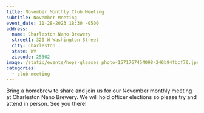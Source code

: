```yaml
---
title: November Monthly Club Meeting
subtitle: November Meeting
event_date: 11-28-2023 18:30 -0500
address:
  name: Charleston Nano Brewery
  street1: 320 W Washington Street
  city: Charleston
  state: WV
  zipcode: 25302
image: /static/events/hops-glasses_photo-1571767454098-246b94fbcf70.jpeg
categories:
  - club-meeting
---
```

Bring a homebrew to share and join us for our November monthly meeting at Charleston Nano Brewery.  We will hold officer elections so please try and attend in person. See you there!